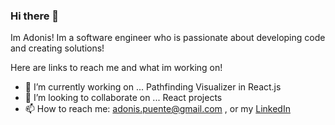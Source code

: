 ### Hi there 👋 
Im Adonis! Im a software engineer who is passionate about developing code and creating solutions!


Here are links to reach me and what im working on!

- 🔭 I’m currently working on ... Pathfinding Visualizer in React.js
- 👯 I’m looking to collaborate on ... React projects
- 📫 How to reach me: adonis.puente@gmail.com , or my [LinkedIn](https://www.linkedin.com/in/adonis-puente)

